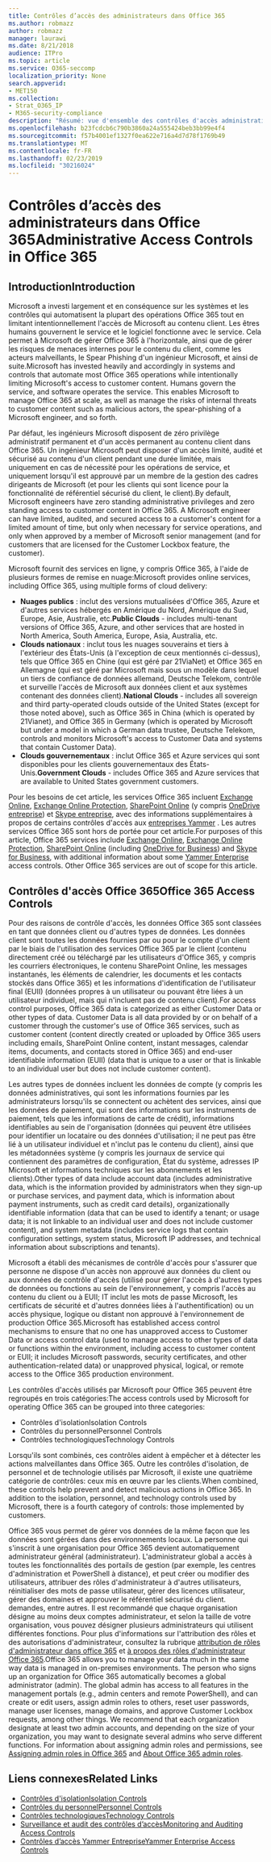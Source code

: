 ```yaml
---
title: Contrôles d’accès des administrateurs dans Office 365
ms.author: robmazz
author: robmazz
manager: laurawi
ms.date: 8/21/2018
audience: ITPro
ms.topic: article
ms.service: O365-seccomp
localization_priority: None
search.appverid:
- MET150
ms.collection:
- Strat_O365_IP
- M365-security-compliance
description: "Résumé: vue d'ensemble des contrôles d'accès administratif et de la catégorisation des données d'Office 365."
ms.openlocfilehash: b23fcdcb6c790b3860a24a555424beb3bb99e4f4
ms.sourcegitcommit: f57b4001ef1327f0ea622e716a4d7d78f1769b49
ms.translationtype: MT
ms.contentlocale: fr-FR
ms.lasthandoff: 02/23/2019
ms.locfileid: "30216024"
---
```

# <a name="administrative-access-controls-in-office-365"></a><span data-ttu-id="2b9bf-103">Contrôles d’accès des administrateurs dans Office 365</span><span class="sxs-lookup"><span data-stu-id="2b9bf-103">Administrative Access Controls in Office 365</span></span> 

## <a name="introduction"></a><span data-ttu-id="2b9bf-104">Introduction</span><span class="sxs-lookup"><span data-stu-id="2b9bf-104">Introduction</span></span>
<span data-ttu-id="2b9bf-p101">Microsoft a investi largement et en conséquence sur les systèmes et les contrôles qui automatisent la plupart des opérations Office 365 tout en limitant intentionnellement l'accès de Microsoft au contenu client. Les êtres humains gouvernent le service et le logiciel fonctionne avec le service. Cela permet à Microsoft de gérer Office 365 à l'horizontale, ainsi que de gérer les risques de menaces internes pour le contenu du client, comme les acteurs malveillants, le Spear Phishing d'un ingénieur Microsoft, et ainsi de suite.</span><span class="sxs-lookup"><span data-stu-id="2b9bf-p101">Microsoft has invested heavily and accordingly in systems and controls that automate most Office 365 operations while intentionally limiting Microsoft's access to customer content. Humans govern the service, and software operates the service. This enables Microsoft to manage Office 365 at scale, as well as manage the risks of internal threats to customer content such as malicious actors, the spear-phishing of a Microsoft engineer, and so forth.</span></span>

<span data-ttu-id="2b9bf-p102">Par défaut, les ingénieurs Microsoft disposent de zéro privilège administratif permanent et d'un accès permanent au contenu client dans Office 365. Un ingénieur Microsoft peut disposer d'un accès limité, audité et sécurisé au contenu d'un client pendant une durée limitée, mais uniquement en cas de nécessité pour les opérations de service, et uniquement lorsqu'il est approuvé par un membre de la gestion des cadres dirigeants de Microsoft (et pour les clients qui sont licence pour la fonctionnalité de référentiel sécurisé du client, le client).</span><span class="sxs-lookup"><span data-stu-id="2b9bf-p102">By default, Microsoft engineers have zero standing administrative privileges and zero standing access to customer content in Office 365. A Microsoft engineer can have limited, audited, and secured access to a customer's content for a limited amount of time, but only when necessary for service operations, and only when approved by a member of Microsoft senior management (and for customers that are licensed for the Customer Lockbox feature, the customer).</span></span>

<span data-ttu-id="2b9bf-110">Microsoft fournit des services en ligne, y compris Office 365, à l'aide de plusieurs formes de remise en nuage:</span><span class="sxs-lookup"><span data-stu-id="2b9bf-110">Microsoft provides online services, including Office 365, using multiple forms of cloud delivery:</span></span>

- <span data-ttu-id="2b9bf-111">**Nuages publics** : inclut des versions mutualisées d'Office 365, Azure et d'autres services hébergés en Amérique du Nord, Amérique du Sud, Europe, Asie, Australie, etc.</span><span class="sxs-lookup"><span data-stu-id="2b9bf-111">**Public Clouds** - includes multi-tenant versions of Office 365, Azure, and other services that are hosted in North America, South America, Europe, Asia, Australia, etc.</span></span>
- <span data-ttu-id="2b9bf-112">**Clouds nationaux** : inclut tous les nuages souverains et tiers à l'extérieur des États-Unis (à l'exception de ceux mentionnés ci-dessus), tels que Office 365 en Chine (qui est géré par 21ViaNet) et Office 365 en Allemagne (qui est géré par Microsoft mais sous un modèle dans lequel un tiers de confiance de données allemand, Deutsche Telekom, contrôle et surveille l'accès de Microsoft aux données client et aux systèmes contenant des données client).</span><span class="sxs-lookup"><span data-stu-id="2b9bf-112">**National Clouds** - includes all sovereign and third party-operated clouds outside of the United States (except for those noted above), such as Office 365 in China (which is operated by 21Vianet), and Office 365 in Germany (which is operated by Microsoft but under a model in which a German data trustee, Deutsche Telekom, controls and monitors Microsoft's access to Customer Data and systems that contain Customer Data).</span></span>
- <span data-ttu-id="2b9bf-113">**Clouds gouvernementaux** : inclut Office 365 et Azure services qui sont disponibles pour les clients gouvernementaux des États-Unis.</span><span class="sxs-lookup"><span data-stu-id="2b9bf-113">**Government Clouds** - includes Office 365 and Azure services that are available to United States government customers.</span></span>

<span data-ttu-id="2b9bf-p103">Pour les besoins de cet article, les services Office 365 incluent [Exchange Online](https://docs.microsoft.com/Exchange/exchange-online), [Exchange Online Protection](https://docs.microsoft.com/Office365/SecurityCompliance/eop/exchange-online-protection-overview), [SharePoint Online](https://docs.microsoft.com/sharepoint/sharepoint-online) (y compris [OneDrive entreprise](https://docs.microsoft.com/OneDrive/onedrive)) et [Skype entreprise](https://docs.microsoft.com/SkypeForBusiness/skype-for-business-online), avec des informations supplémentaires à propos de certains contrôles d'accès aux [entreprises Yammer](https://support.office.com/article/yammer-–-admin-help-e1464355-1f97-49ac-b2aa-dd320b179dbe?ui=en-US&rs=en-US&ad=US) . Les autres services Office 365 sont hors de portée pour cet article.</span><span class="sxs-lookup"><span data-stu-id="2b9bf-p103">For purposes of this article, Office 365 services include [Exchange Online](https://docs.microsoft.com/Exchange/exchange-online), [Exchange Online Protection](https://docs.microsoft.com/Office365/SecurityCompliance/eop/exchange-online-protection-overview), [SharePoint Online](https://docs.microsoft.com/sharepoint/sharepoint-online) (including [OneDrive for Business](https://docs.microsoft.com/OneDrive/onedrive)) and [Skype for Business](https://docs.microsoft.com/SkypeForBusiness/skype-for-business-online), with additional information about some [Yammer Enterprise](https://support.office.com/article/yammer-–-admin-help-e1464355-1f97-49ac-b2aa-dd320b179dbe?ui=en-US&rs=en-US&ad=US) access controls. Other Office 365 services are out of scope for this article.</span></span>

## <a name="office-365-access-controls"></a><span data-ttu-id="2b9bf-116">Contrôles d'accès Office 365</span><span class="sxs-lookup"><span data-stu-id="2b9bf-116">Office 365 Access Controls</span></span>
<span data-ttu-id="2b9bf-p104">Pour des raisons de contrôle d'accès, les données Office 365 sont classées en tant que données client ou d'autres types de données. Les données client sont toutes les données fournies par ou pour le compte d'un client par le biais de l'utilisation des services Office 365 par le client (contenu directement créé ou téléchargé par les utilisateurs d'Office 365, y compris les courriers électroniques, le contenu SharePoint Online, les messages instantanés, les éléments de calendrier, les documents et les contacts stockés dans Office 365) et les informations d'identification de l'utilisateur final (EUII) (données propres à un utilisateur ou pouvant être liées à un utilisateur individuel, mais qui n'incluent pas de contenu client).</span><span class="sxs-lookup"><span data-stu-id="2b9bf-p104">For access control purposes, Office 365 data is categorized as either Customer Data or other types of data. Customer Data is all data provided by or on behalf of a customer through the customer's use of Office 365 services, such as customer content (content directly created or uploaded by Office 365 users including emails, SharePoint Online content, instant messages, calendar items, documents, and contacts stored in Office 365) and end-user identifiable information (EUII) (data that is unique to a user or that is linkable to an individual user but does not include customer content).</span></span> 

<span data-ttu-id="2b9bf-119">Les autres types de données incluent les données de compte (y compris les données administratives, qui sont les informations fournies par les administrateurs lorsqu'ils se connectent ou achètent des services, ainsi que les données de paiement, qui sont des informations sur les instruments de paiement, tels que les informations de carte de crédit), informations identifiables au sein de l'organisation (données qui peuvent être utilisées pour identifier un locataire ou des données d'utilisation; il ne peut pas être lié à un utilisateur individuel et n'inclut pas le contenu du client), ainsi que les métadonnées système (y compris les journaux de service qui contiennent des paramètres de configuration, État du système, adresses IP Microsoft et informations techniques sur les abonnements et les clients).</span><span class="sxs-lookup"><span data-stu-id="2b9bf-119">Other types of data include account data (includes administrative data, which is the information provided by administrators when they sign-up or purchase services, and payment data, which is information about payment instruments, such as credit card details), organizationally identifiable information (data that can be used to identify a tenant; or usage data; it is not linkable to an individual user and does not include customer content), and system metadata (includes service logs that contain configuration settings, system status, Microsoft IP addresses, and technical information about subscriptions and tenants).</span></span>

<span data-ttu-id="2b9bf-120">Microsoft a établi des mécanismes de contrôle d'accès pour s'assurer que personne ne dispose d'un accès non approuvé aux données du client ou aux données de contrôle d'accès (utilisé pour gérer l'accès à d'autres types de données ou fonctions au sein de l'environnement, y compris l'accès au contenu du client ou à EUII; IT inclut les mots de passe Microsoft, les certificats de sécurité et d'autres données liées à l'authentification) ou un accès physique, logique ou distant non approuvé à l'environnement de production Office 365.</span><span class="sxs-lookup"><span data-stu-id="2b9bf-120">Microsoft has established access control mechanisms to ensure that no one has unapproved access to Customer Data or access control data (used to manage access to other types of data or functions within the environment, including access to customer content or EUII; it includes Microsoft passwords, security certificates, and other authentication-related data) or unapproved physical, logical, or remote access to the Office 365 production environment.</span></span>

<span data-ttu-id="2b9bf-121">Les contrôles d'accès utilisés par Microsoft pour Office 365 peuvent être regroupés en trois catégories:</span><span class="sxs-lookup"><span data-stu-id="2b9bf-121">The access controls used by Microsoft for operating Office 365 can be grouped into three categories:</span></span>
- <span data-ttu-id="2b9bf-122">Contrôles d'isolation</span><span class="sxs-lookup"><span data-stu-id="2b9bf-122">Isolation Controls</span></span>
- <span data-ttu-id="2b9bf-123">Contrôles du personnel</span><span class="sxs-lookup"><span data-stu-id="2b9bf-123">Personnel Controls</span></span>
- <span data-ttu-id="2b9bf-124">Contrôles technologiques</span><span class="sxs-lookup"><span data-stu-id="2b9bf-124">Technology Controls</span></span>

<span data-ttu-id="2b9bf-p105">Lorsqu'ils sont combinés, ces contrôles aident à empêcher et à détecter les actions malveillantes dans Office 365. Outre les contrôles d'isolation, de personnel et de technologie utilisés par Microsoft, il existe une quatrième catégorie de contrôles: ceux mis en œuvre par les clients.</span><span class="sxs-lookup"><span data-stu-id="2b9bf-p105">When combined, these controls help prevent and detect malicious actions in Office 365. In addition to the isolation, personnel, and technology controls used by Microsoft, there is a fourth category of controls: those implemented by customers.</span></span>

<span data-ttu-id="2b9bf-p106">Office 365 vous permet de gérer vos données de la même façon que les données sont gérées dans des environnements locaux. La personne qui s'inscrit à une organisation pour Office 365 devient automatiquement administrateur général (administrateur). L'administrateur global a accès à toutes les fonctionnalités des portails de gestion (par exemple, les centres d'administration et PowerShell à distance), et peut créer ou modifier des utilisateurs, attribuer des rôles d'administrateur à d'autres utilisateurs, réinitialiser des mots de passe utilisateur, gérer des licences utilisateur, gérer des domaines et approuver le référentiel sécurisé du client. demandes, entre autres. Il est recommandé que chaque organisation désigne au moins deux comptes administrateur, et selon la taille de votre organisation, vous pouvez désigner plusieurs administrateurs qui utilisent différentes fonctions. Pour plus d'informations sur l'attribution des rôles et des autorisations d'administrateur, consultez la rubrique [attribution de rôles d'administrateur dans office 365](https://support.office.com/article/Assigning-admin-roles-in-Office-365-eac4d046-1afd-4f1a-85fc-8219c79e1504) et [à propos des rôles d'administrateur Office 365](https://support.office.com/article/Permissions-in-Office-365-DA585EEA-F576-4F55-A1E0-87090B6AAA9D).</span><span class="sxs-lookup"><span data-stu-id="2b9bf-p106">Office 365 allows you to manage your data much in the same way data is managed in on-premises environments. The person who signs up an organization for Office 365 automatically becomes a global administrator (admin). The global admin has access to all features in the management portals (e.g., admin centers and remote PowerShell), and can create or edit users, assign admin roles to others, reset user passwords, manage user licenses, manage domains, and approve Customer Lockbox requests, among other things. We recommend that each organization designate at least two admin accounts, and depending on the size of your organization, you may want to designate several admins who serve different functions. For information about assigning admin roles and permissions, see [Assigning admin roles in Office 365](https://support.office.com/article/Assigning-admin-roles-in-Office-365-eac4d046-1afd-4f1a-85fc-8219c79e1504) and [About Office 365 admin roles](https://support.office.com/article/Permissions-in-Office-365-DA585EEA-F576-4F55-A1E0-87090B6AAA9D).</span></span>


## <a name="related-links"></a><span data-ttu-id="2b9bf-132">Liens connexes</span><span class="sxs-lookup"><span data-stu-id="2b9bf-132">Related Links</span></span>

- [<span data-ttu-id="2b9bf-133">Contrôles d'isolation</span><span class="sxs-lookup"><span data-stu-id="2b9bf-133">Isolation Controls</span></span>](office-365-isolation-controls.md)
- [<span data-ttu-id="2b9bf-134">Contrôles du personnel</span><span class="sxs-lookup"><span data-stu-id="2b9bf-134">Personnel Controls</span></span>](office-365-personnel-controls.md)
- [<span data-ttu-id="2b9bf-135">Contrôles technologiques</span><span class="sxs-lookup"><span data-stu-id="2b9bf-135">Technology Controls</span></span>](office-365-technology-controls.md)
- [<span data-ttu-id="2b9bf-136">Surveillance et audit des contrôles d’accès</span><span class="sxs-lookup"><span data-stu-id="2b9bf-136">Monitoring and Auditing Access Controls</span></span>](office-365-monitoring-and-auditing-access-controls.md)
- [<span data-ttu-id="2b9bf-137">Contrôles d’accès Yammer Entreprise</span><span class="sxs-lookup"><span data-stu-id="2b9bf-137">Yammer Enterprise Access Controls</span></span>](office-365-yammer-enterprise-access-controls.md)